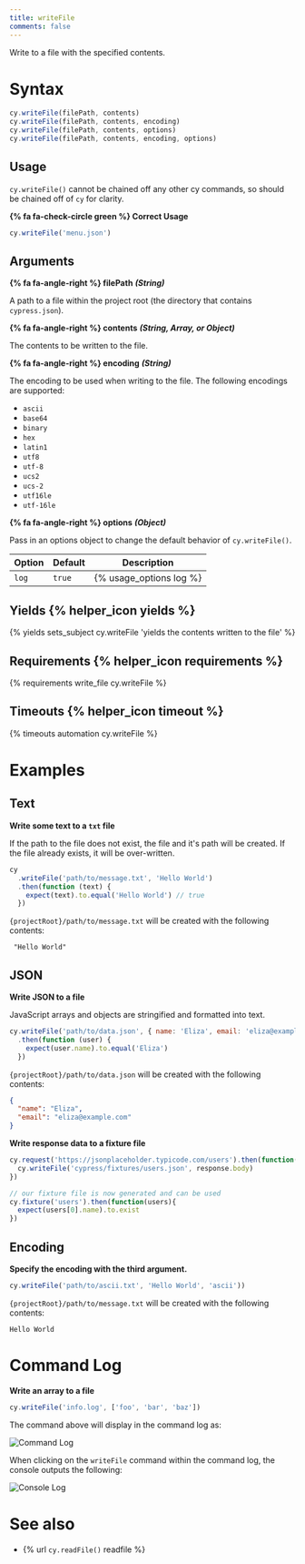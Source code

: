 ```yaml
---
title: writeFile
comments: false
---
```


Write to a file with the specified contents.

# Syntax

```javascript
cy.writeFile(filePath, contents)
cy.writeFile(filePath, contents, encoding)
cy.writeFile(filePath, contents, options)
cy.writeFile(filePath, contents, encoding, options)
```

## Usage

`cy.writeFile()` cannot be chained off any other cy commands, so should be chained off of `cy` for clarity.

**{% fa fa-check-circle green %} Correct Usage**

```javascript
cy.writeFile('menu.json')    
```

## Arguments

**{% fa fa-angle-right %} filePath** ***(String)***

A path to a file within the project root (the directory that contains `cypress.json`).

**{% fa fa-angle-right %} contents** ***(String, Array, or Object)***

The contents to be written to the file.

**{% fa fa-angle-right %} encoding**  ***(String)***

The encoding to be used when writing to the file. The following encodings are supported:

* `ascii`
* `base64`
* `binary`
* `hex`
* `latin1`
* `utf8`
* `utf-8`
* `ucs2`
* `ucs-2`
* `utf16le`
* `utf-16le`

**{% fa fa-angle-right %} options**  ***(Object)***

Pass in an options object to change the default behavior of `cy.writeFile()`.

Option | Default | Description
--- | --- | ---
`log` | `true` | {% usage_options log %}

## Yields {% helper_icon yields %}

{% yields sets_subject cy.writeFile 'yields the contents written to the file' %}

## Requirements {% helper_icon requirements %}

{% requirements write_file cy.writeFile %}

## Timeouts {% helper_icon timeout %}

{% timeouts automation cy.writeFile %}

# Examples

## Text

**Write some text to a `txt` file**

If the path to the file does not exist, the file and it's path will be created. If the file already exists, it will be over-written.

```javascript
cy
  .writeFile('path/to/message.txt', 'Hello World')
  .then(function (text) {
    expect(text).to.equal('Hello World') // true
  })
```

`{projectRoot}/path/to/message.txt` will be created with the following contents:

```text
 "Hello World"
```

## JSON

**Write JSON to a file**

JavaScript arrays and objects are stringified and formatted into text.

```javascript
cy.writeFile('path/to/data.json', { name: 'Eliza', email: 'eliza@example.com' })
  .then(function (user) {
    expect(user.name).to.equal('Eliza')
  })
```

`{projectRoot}/path/to/data.json` will be created with the following contents:

```json
{
  "name": "Eliza",
  "email": "eliza@example.com"
}
```

**Write response data to a fixture file**

```javascript
cy.request('https://jsonplaceholder.typicode.com/users').then(function(response){
  cy.writeFile('cypress/fixtures/users.json', response.body)
})

// our fixture file is now generated and can be used
cy.fixture('users').then(function(users){
  expect(users[0].name).to.exist
})
```

## Encoding

**Specify the encoding with the third argument.**

```javascript
cy.writeFile('path/to/ascii.txt', 'Hello World', 'ascii'))
```

`{projectRoot}/path/to/message.txt` will be created with the following contents:

```text
Hello World
```

# Command Log

**Write an array to a file**

```javascript
cy.writeFile('info.log', ['foo', 'bar', 'baz'])
```

The command above will display in the command log as:

![Command Log](/img/api/writefile/write-data-to-system-file-for-testing.png)

When clicking on the `writeFile` command within the command log, the console outputs the following:

![Console Log](/img/api/writefile/console-log-shows-contents-written-to-file.png)

# See also

- {% url `cy.readFile()` readfile %}
